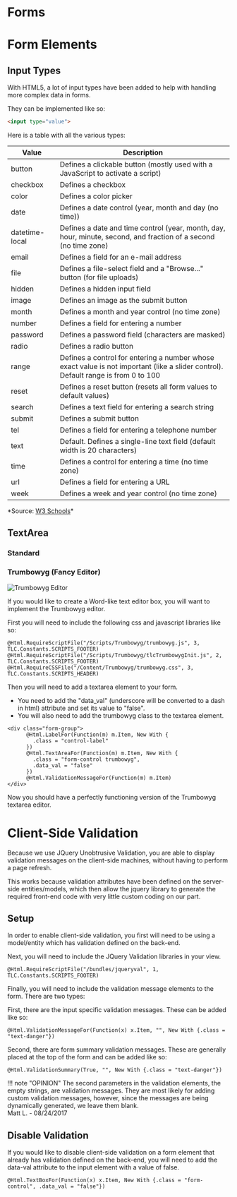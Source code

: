 # Forms

# Form Elements

## Input Types

With HTML5, a lot of input types have been added to help with handling more complex data in forms.

They can be implemented like so:

``` html
<input type="value">
```

Here is a table with all the various types:
<table class="w3-table-all notranslate">
  <thead>
    <tr>
      <th style="width:22%">Value</th>
      <th>Description</th>
    </tr>
  </thead>
  <tbody>
  <tr>
    <td>button</td>
    <td>Defines a clickable button (mostly used with a JavaScript to activate a script)</td>
  </tr>
  <tr>
    <td>checkbox</td>
    <td>Defines a checkbox</td>
  </tr>
  <tr>
  <td class="html5badge">color</td>
    <td>Defines a color picker</td>
  </tr>
  <tr>
  <td class="html5badge">date</td>
    <td>Defines a date control (year, month and day (no time))</td>
  </tr>
  <tr>
  <td class="html5badge">datetime-local</td>
    <td>Defines a date and time control (year,  month, day, hour, minute, second, and fraction of a second (no time zone)</td>
  </tr>
  <tr>
  <td class="html5badge">email</td>
    <td>Defines a field for an e-mail address</td>
  </tr>
  <tr>
    <td>file</td>
    <td>Defines a file-select field and a "Browse..." button (for file uploads)</td>
  </tr>
  <tr>
    <td>hidden</td>
    <td>Defines a hidden input field</td>
  </tr>
  <tr>
    <td>image</td>
    <td>Defines an image as the submit button</td>
  </tr>
  <tr>
  <td class="html5badge">month</td>
    <td>Defines a month and year control (no time zone)</td>
  </tr>
  <tr>
  <td class="html5badge">number</td>
    <td>Defines a field for entering a number</td>
  </tr>
  <tr>
    <td>password</td>
    <td>Defines a password field (characters are masked)</td>
  </tr>
  <tr>
    <td>radio</td>
    <td>Defines a radio button</td>
  </tr>
  <tr>
  <td class="html5badge">range</td>
    <td>Defines a control for entering a number whose exact value is not important (like a slider control).
    Default range is from 0 to 100</td>
  </tr>
  <tr>
    <td>reset</td>
    <td>Defines a reset button (resets all form values to default values)</td>
  </tr>
  <tr>
  <td class="html5badge">search</td>
    <td>Defines a text field for entering a search string</td>
  </tr>
  <tr>
    <td>submit</td>
    <td>Defines a submit button</td>
  </tr>
  <tr>
  <td class="html5badge">tel</td>
    <td>Defines a field for entering a telephone number</td>
  </tr>
  <tr>
    <td>text</td>
    <td>Default. Defines a single-line text field (default width is 20 characters)</td>
  </tr>
  <tr>
  <td class="html5badge">time</td>
    <td>Defines a control for entering a time (no time zone)</td>
  </tr>
  <tr>
  <td class="html5badge">url</td>
    <td>Defines a field for entering a URL</td>
  </tr>
  <tr>
  <td class="html5badge">week</td>
    <td>Defines a week and year control (no time zone)</td>
  </tr>
 </tbody></table>
*Source: <a href="https://www.w3schools.com/tags/att_input_type.asp" target="_top">W3 Schools</a>*

## TextArea

### Standard

### Trumbowyg (Fancy Editor)

![Trumbowyg Editor](/assets/trumbowyg-editor.PNG)

If you would like to create a Word-like text editor box, you will want to implement the Trumbowyg editor.

First you will need to include the following css and javascript libraries like so:

``` vbnet
@Html.RequireScriptFile("/Scripts/Trumbowyg/trumbowyg.js", 3, TLC.Constants.SCRIPTS_FOOTER)
@Html.RequireScriptFile("/Scripts/Trumbowyg/tlcTrumbowygInit.js", 2, TLC.Constants.SCRIPTS_FOOTER)
@Html.RequireCSSFile("/Content/Trumbowyg/trumbowyg.css", 3, TLC.Constants.SCRIPTS_HEADER)
```

Then you will need to add a textarea element to your form.

* You need to add the "data_val" (underscore will be converted to a dash in html) attribute and set its value to "false".
* You will also need to add the trumbowyg class to the textarea element.


``` vbnet
<div class="form-group">
      @Html.LabelFor(Function(m) m.Item, New With {
        .class = "control-label"
      })
      @Html.TextAreaFor(Function(m) m.Item, New With {
        .class = "form-control trumbowyg",
        .data_val = "false"
      })
      @Html.ValidationMessageFor(Function(m) m.Item)
</div>
```

Now you should have a perfectly functioning version of the Trumbowyg textarea editor.

# Client-Side Validation

Because we use JQuery Unobtrusive Validation, you are able to display validation messages on the client-side machines, without having to perform a page refresh.

This works because validation attributes have been defined on the server-side entities/models, which then allow the jquery library to generate the required front-end code with very little custom coding on our part.

## Setup

In order to enable client-side validation, you first will need to be using a model/entity which has validation defined on the back-end.

Next, you will need to include the JQuery Validation libraries in your view.

``` vbnet
@Html.RequireScriptFile("/bundles/jqueryval", 1, TLC.Constants.SCRIPTS_FOOTER)
```

Finally, you will need to include the validation message elements to the form. There are two types:

First, there are the input specific validation messages. These can be added like so:

``` vbnet
@Html.ValidationMessageFor(Function(x) x.Item, "", New With {.class = "text-danger"})
```

Second, there are form summary validation messages. These are generally placed at the top of the form and can be added like so:

``` vbnet
@Html.ValidationSummary(True, "", New With {.class = "text-danger"})
```

!!! note "OPINION"
    The second parameters in the validation elements, the empty strings, are validation messages. They are most likely for adding custom validation messages, however, since the messages are being dynamically generated, we leave them blank.  
    Matt L. - 08/24/2017

## Disable Validation

If you would like to disable client-side validation on a form element that already has validation defined on the back-end, you will need to add the data-val attribute to the input element with a value of false.

``` vbnet
@Html.TextBoxFor(Function(x) x.Item, New With {.class = "form-control", .data_val = "false"})
```
